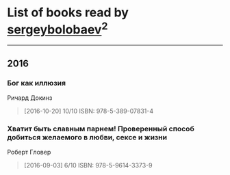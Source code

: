 # List of books read by [sergeybolobaev](www.facebook.com/sergeybolobaev)<sup>2</sup>
---

## 2016

### Бог как иллюзия
Ричард Докинз
> [2016-10-20] 10/10
> ISBN: 978-5-389-07831-4


### Хватит быть славным парнем! Проверенный способ добиться желаемого в любви, сексе и жизни
Роберт Гловер
> [2016-09-03] 6/10
> ISBN: 978-5-9614-3373-9



